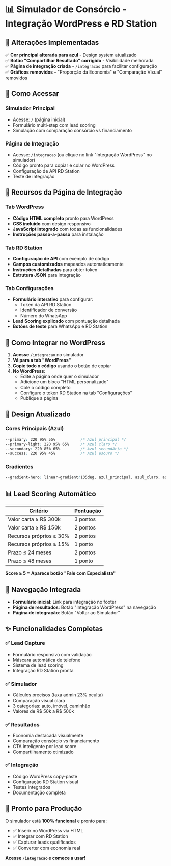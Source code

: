# 📊 Simulador de Consórcio - Integração WordPress e RD Station

## 🎯 Alterações Implementadas

✅ **Cor principal alterada para azul** - Design system atualizado  
✅ **Botão "Compartilhar Resultado" corrigido** - Visibilidade melhorada  
✅ **Página de integração criada** - `/integracao` para facilitar configuração  
✅ **Gráficos removidos** - "Proporção da Economia" e "Comparação Visual" removidos  

## 🚀 Como Acessar

### Simulador Principal
- Acesse: `/` (página inicial)
- Formulário multi-step com lead scoring
- Simulação com comparação consórcio vs financiamento

### Página de Integração  
- Acesse: `/integracao` (ou clique no link "Integração WordPress" no simulador)
- Código pronto para copiar e colar no WordPress
- Configuração de API RD Station
- Teste de integração

## 🔧 Recursos da Página de Integração

### Tab WordPress
- **Código HTML completo** pronto para WordPress
- **CSS incluído** com design responsivo
- **JavaScript integrado** com todas as funcionalidades
- **Instruções passo-a-passo** para instalação

### Tab RD Station
- **Configuração de API** com exemplo de código
- **Campos customizados** mapeados automaticamente
- **Instruções detalhadas** para obter token
- **Estrutura JSON** para integração

### Tab Configurações
- **Formulário interativo** para configurar:
  - Token da API RD Station
  - Identificador de conversão
  - Número do WhatsApp
- **Lead Scoring explicado** com pontuação detalhada
- **Botões de teste** para WhatsApp e RD Station

## 📱 Como Integrar no WordPress

1. **Acesse** `/integracao` no simulador
2. **Vá para a tab "WordPress"**
3. **Copie todo o código** usando o botão de copiar
4. **No WordPress:**
   - Edite a página onde quer o simulador
   - Adicione um bloco "HTML personalizado" 
   - Cole o código completo
   - Configure o token RD Station na tab "Configurações"
   - Publique a página

## 🎨 Design Atualizado

### Cores Principais (Azul)
```css
--primary: 220 95% 55%           /* Azul principal */
--primary-light: 220 95% 65%     /* Azul claro */
--secondary: 220 85% 65%         /* Azul secundário */
--success: 220 95% 45%           /* Azul escuro */
```

### Gradientes
```css
--gradient-hero: linear-gradient(135deg, azul_principal, azul_claro, azul_secundario)
```

## 📊 Lead Scoring Automático

| Critério | Pontuação |
|----------|-----------|
| Valor carta ≥ R$ 300k | 3 pontos |
| Valor carta ≥ R$ 150k | 2 pontos |
| Recursos próprios ≥ 30% | 2 pontos |
| Recursos próprios ≥ 15% | 1 ponto |
| Prazo ≤ 24 meses | 2 pontos |
| Prazo ≤ 48 meses | 1 ponto |

**Score ≥ 5 = Aparece botão "Fale com Especialista"**

## 🔗 Navegação Integrada

- **Formulário inicial**: Link para integração no footer
- **Página de resultados**: Botão "Integração WordPress" na navegação
- **Página de integração**: Botão "Voltar ao Simulador"

## ✨ Funcionalidades Completas

### ✅ Lead Capture
- Formulário responsivo com validação
- Máscara automática de telefone  
- Sistema de lead scoring
- Integração RD Station pronta

### ✅ Simulador
- Cálculos precisos (taxa admin 23% oculta)
- Comparação visual clara
- 3 categorias: auto, imóvel, caminhão
- Valores de R$ 50k a R$ 500k

### ✅ Resultados 
- Economia destacada visualmente
- Comparação consórcio vs financiamento
- CTA inteligente por lead score
- Compartilhamento otimizado

### ✅ Integração
- Código WordPress copy-paste
- Configuração RD Station visual
- Testes integrados
- Documentação completa

## 🎯 Pronto para Produção

O simulador está **100% funcional** e pronto para:
- ✅ Inserir no WordPress via HTML
- ✅ Integrar com RD Station  
- ✅ Capturar leads qualificados
- ✅ Converter com economia real

**Acesse `/integracao` e comece a usar!**